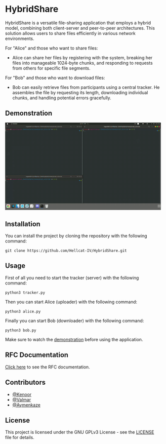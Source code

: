 # HybridShare

HybridShare is a versatile file-sharing application that employs a hybrid model, combining both client-server and peer-to-peer architectures. This solution allows users to share files efficiently in various network environments. 

For "Alice" and those who want to share files:

- Alice can share her files by registering with the system, breaking her files into manageable 1024-byte chunks, and responding to requests from others for specific file segments.

For "Bob" and those who want to download files:

- Bob can easily retrieve files from participants using a central tracker. He assembles the file by requesting its length, downloading individual chunks, and handling potential errors gracefully.

## Demonstration
![](docs/demo.gif)
## Installation

You can install the project by cloning the repository with the following command:

```
git clone https://github.com/Hellcat-IV/HybridShare.git
```

## Usage

First of all you need to start the tracker (server) with the following command:

``` 
python3 tracker.py
```

Then you can start Alice (uploader) with the following command:

```
python3 alice.py
```

Finally you can start Bob (downloader) with the following command:

```
python3 bob.py
```

Make sure to watch the [demonstration](#demonstration) before using the application.

## RFC Documentation
[Click here](docs/RFC.md) to see the RFC documentation.

## Contributors

- [@Kenoor](https://github.com/bxsic-fr) 
- [@Valmar](https://www.github.com/CalValmar) 
- [@Aymenkaze](https://github.com/Aymenkaze)

## License

This project is licensed under the GNU GPLv3 License - see the [LICENSE](LICENSE) file for details.
